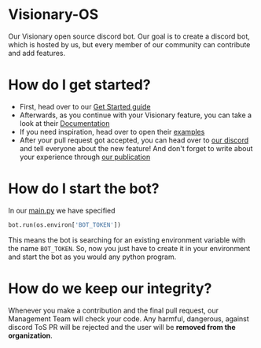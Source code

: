 # Visionary-OS
Our Visionary open source discord bot. Our goal is to create a discord bot, which is hosted by us, but every member of our community can contribute and add features.

# How do I get started?
- First, head over to our [Get Started guide](https://github.com/artificialis-ai/start-here-guidelines#get-started)
- Afterwards, as you continue with your Visionary feature, you can take a look at their [Documentation](https://discordpy.readthedocs.io/en/stable/)
- If you need inspiration, head over to open their [examples](https://github.com/Rapptz/discord.py/tree/master/examples)
- After your pull request got accepted, you can head over to [our discord](https://discord.gg/GRpkfnZcUj) and tell everyone about the new feature! And don't forget to write about your experience through [our publication](https://medium.com/artificialis)

# How do I start the bot?
In our [main.py](main.py) we have specified 
```py
bot.run(os.environ['BOT_TOKEN'])
```
This means the bot is searching for an existing environment variable with the name `BOT_TOKEN`. So, now you just have to create it in your environment and start the bot as you would any python program.

# How do we keep our integrity?
Whenever you make a contribution and the final pull request, our Management Team will check your code. Any harmful, dangerous, against discord ToS PR will be rejected and the user will be **removed from the organization**.
